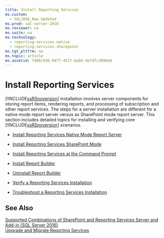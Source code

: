 ```yaml
---
title: Install Reporting Services
ms.custom: 
  - SQL2016_New_Updated
ms.prod: sql-server-2016
ms.reviewer: na
ms.suite: na
ms.technology: 
  - reporting-services-native
  - reporting-services-sharepoint
ms.tgt_pltfrm: na
ms.topic: article
ms.assetid: fd86c936-0477-4527-babb-de7dfc3090a8
---
```

# Install Reporting Services
  [!INCLUDE[ssRSnoversion](../../Token\Other/ssRSnoversion_md.md)] installation involves server components for storing report items, rendering reports, and processing of subscription and other report services.  The steps for a server installation are different for a native mode report server versus as SharePoint mode report server. This section includes detailed topics for installing and verifying core [!INCLUDE[ssRSnoversion](../../Token\Other/ssRSnoversion_md.md)] scenarios.  
  
-   [Install Reporting Services Native Mode Report Server](../../Topics\TopicNameNotContainA/Install-Reporting-Services-Native-Mode-Report-Server.md)  
  
-   [Install Reporting Services SharePoint Mode](../../Topics\TopicNameNotContainA/Install-Reporting-Services-SharePoint-Mode.md)  
  
-   [Install Reporting Services at the Command Prompt](../../Topics\TopicNameNotContainA/Install-Reporting-Services-at-the-Command-Prompt.md)  
  
-   [Install Report Builder](../../Topics\TopicNameNotContainA/Install-Report-Builder.md)  
  
-   [Uninstall Report Builder](../../Topics\TopicNameNotContainA/Uninstall-Report-Builder.md)  
  
-   [Verify a Reporting Services Installation](../../Topics\TopicNameContainA/Verify-a-Reporting-Services-Installation.md)  
  
-   [Troubleshoot a Reporting Services Installation](../../Topics\TopicNameContainA/Troubleshoot-a-Reporting-Services-Installation.md)  
  
## See Also  
 [Supported Combinations of SharePoint and Reporting Services Server and Add-in &#40;SQL Server 2016&#41;](../Topic/Supported%20Combinations%20of%20SharePoint%20and%20Reporting%20Services%20Server%20and%20Add-in%20\(SQL%20Server%202016\).md)   
 [Upgrade and Migrate Reporting Services](../../Topics\TopicNameNotContainA/Upgrade-and-Migrate-Reporting-Services.md)  
  
  